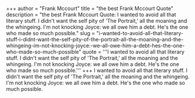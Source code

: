 +++
author = "Frank Mccourt"
title = "the best Frank Mccourt Quote"
description = "the best Frank Mccourt Quote: I wanted to avoid all that literary stuff. I didn't want the self pity of 'The Portrait,' all the moaning and the whingeing. I'm not knocking Joyce: we all owe him a debt. He's the one who made so much possible."
slug = "i-wanted-to-avoid-all-that-literary-stuff-i-didnt-want-the-self-pity-of-the-portrait-all-the-moaning-and-the-whingeing-im-not-knocking-joyce:-we-all-owe-him-a-debt-hes-the-one-who-made-so-much-possible"
quote = '''I wanted to avoid all that literary stuff. I didn't want the self pity of 'The Portrait,' all the moaning and the whingeing. I'm not knocking Joyce: we all owe him a debt. He's the one who made so much possible.'''
+++
I wanted to avoid all that literary stuff. I didn't want the self pity of 'The Portrait,' all the moaning and the whingeing. I'm not knocking Joyce: we all owe him a debt. He's the one who made so much possible.
